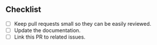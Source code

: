 <!--
Thank you for your pull request. Please provide a description above and
review the checklist below.

Contributors guide: ./CONTRIBUTING.md
-->

## Checklist
<!--
Remove items that do not apply. For completed items, change [ ] to [x].
-->

- [ ] Keep pull requests small so they can be easily reviewed.
- [ ] Update the documentation.
- [ ] Link this PR to related issues.

<!--
NOTE: these things are not required to open a PR and can be done afterwards,
while the PR is open.
-->
